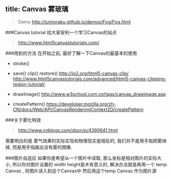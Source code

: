 title: Canvas 雾玻璃
---
>
>Demo http://lumixraku.github.io/demos/Fog/Fog.html

###Canvas tutorial
给大家安利一个学习Canvas的站点
>http://www.html5canvastutorials.com/

###用到的方法
在开始之前, 最好了解一下Canvas的最基本的使用
- stroke()

- save() clip()  restore()
    http://jo2.org/html5-canvas-clip/
    http://www.html5canvastutorials.com/advanced/html5-canvas-clipping-region-tutorial/

- drawImage()
  http://www.w3school.com.cn/tags/canvas_drawimage.asp

- createPattern()
  https://developer.mozilla.org/zh-CN/docs/Web/API/CanvasRenderingContext2D/createPattern




###关于雾化特效
>http://www.cnblogs.com/dson/p/4390641.html

需要明白的是  雾气效果的实际实现和物理现实是相反的,
我们并不是用手指把雾抹掉, 而是用手指画出没有雾的图像.


###图片自适应
如果你是希望从一个图片中读取, 那么坐标是相对图片的实际大小, 所以你对图片设置的 width height是木有意义的, 解决办法就是再用一个 temp Canvas , 将图片读入到这个Canvas中  然后用这个temp Canvas 作为图片源



